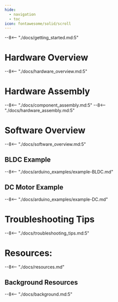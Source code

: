 ```yaml
---
hide:
  - navigation
  - toc
icon: fontawesome/solid/scroll
---
```


--8<-- "./docs/getting_started.md:5"

# Hardware Overview
--8<-- "./docs/hardware_overview.md:5"

# Hardware Assembly
--8<-- "./docs/component_assembly.md:5"
--8<-- "./docs/hardware_assembly.md:5"

# Software Overview
--8<-- "./docs/software_overview.md:5"

## BLDC Example
--8<-- "./docs/arduino_examples/example-BLDC.md"

## DC Motor Example
--8<-- "./docs/arduino_examples/example-DC.md"

# Troubleshooting Tips
--8<-- "./docs/troubleshooting_tips.md:5"

# Resources:
--8<-- "./docs/resources.md"

## Background Resources
--8<-- "./docs/background.md:5"